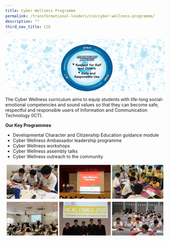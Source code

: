 ```yaml
---
title: Cyber Wellness Programme
permalink: /transformational-leaders/cce/cyber-wellness-programme/
description: ""
third_nav_title: CCE
---
```

![](/images/Cyber%20Wellness%20Programme/CW.jpg)

The Cyber Wellness curriculum aims to equip students with life-long social-emotional competencies and sound values so that they can become safe, respectful and responsible users of Information and Communication Technology (ICT).

**Our Key Programmes**

*   Developmental Character and Citizenship Education guidance module
*   Cyber Wellness Ambassador leadership programme
*   Cyber Wellness workshops
*   Cyber Wellness assembly talks
*   Cyber Wellness outreach to the community

![](/images/Cyber%20Wellness%20Programme/CWProg-1.jpg)
![](/images/Cyber%20Wellness%20Programme/CWProg-2.jpg)